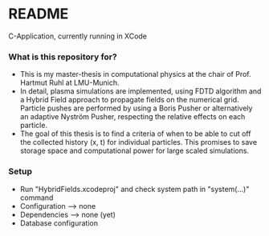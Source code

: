 # README #

C-Application, currently running in XCode

### What is this repository for? ###

* This is my master-thesis in computational physics at the chair of Prof. Hartmut Ruhl at LMU-Munich.
* In detail, plasma simulations are implemented, using FDTD algorithm and a Hybrid Field approach to propagate fields on the numerical grid. Particle pushes are performed by using a Boris Pusher or alternatively an adaptive Nyström Pusher, respecting the relative effects on each particle.
* The goal of this thesis is to find a criteria of when to be able to cut off the collected history (x, t) for individual particles. This promises to save storage space and computational power for large scaled simulations.

### Setup ###

* Run "HybridFields.xcodeproj" and check system path in "system(...)" command
* Configuration --> none
* Dependencies --> none (yet)
* Database configuration
